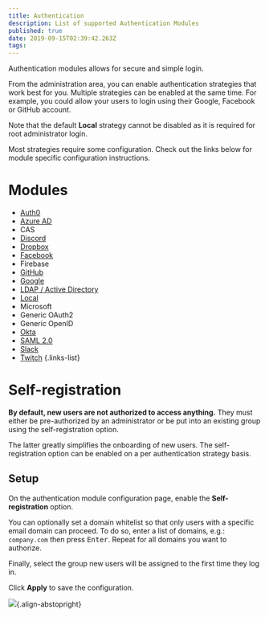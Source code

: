 ```yaml
---
title: Authentication
description: List of supported Authentication Modules
published: true
date: 2019-09-15T02:39:42.263Z
tags: 
---
```


Authentication modules allows for secure and simple login.

From the administration area, you can enable authentication strategies that work best for you. Multiple strategies can be enabled at the same time. For example, you could allow your users to login using their Google, Facebook or GitHub account.

Note that the default **Local** strategy cannot be disabled as it is required for root administrator login.

Most strategies require some configuration. Check out the links below for module specific configuration instructions.

# Modules

- [Auth0](/auth/auth0)
- [Azure AD](/auth/azure)
- CAS
- [Discord](/auth/discord)
- [Dropbox](/auth/dropbox)
- [Facebook](/auth/facebook)
- Firebase
- [GitHub](/auth/github)
- [Google](/auth/google)
- [LDAP / Active Directory](/auth/ldap)
- [Local](/auth/local)
- Microsoft
- Generic OAuth2
- Generic OpenID
- [Okta](/auth/okta)
- [SAML 2.0](/auth/saml)
- [Slack](/auth/slack)
- [Twitch](/auth/twitch)
{.links-list}

# Self-registration

**By default, new users are not authorized to access anything.** They must either be pre-authorized by an administrator or be put into an existing group using the self-registration option.

The latter greatly simplifies the onboarding of new users. The self-registration option can be enabled on a per authentication strategy basis.

## Setup

On the authentication module configuration page, enable the **Self-registration** option.

You can optionally set a domain whitelist so that only users with a specific email domain can proceed. To do so, enter a list of domains, e.g.: `company.com` then press <kbd>Enter</kbd>. Repeat for all domains you want to authorize.

Finally, select the group new users will be assigned to the first time they log in.

Click **Apply** to save the configuration.

![](https://a.icons8.com/dhhZkYZk/0ICOP9/svg.svg){.align-abstopright}